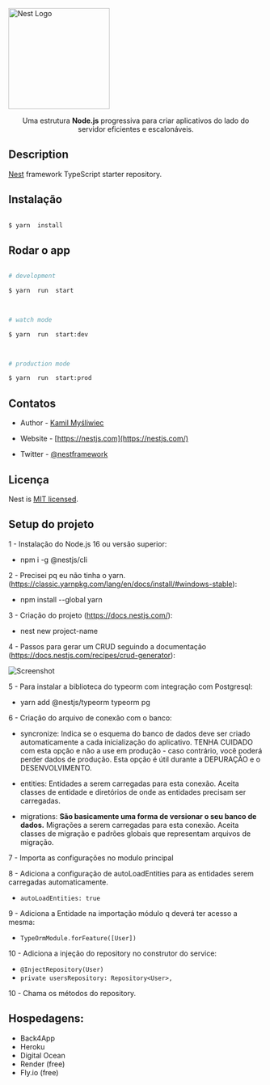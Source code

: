 
<p  align="center">

<a  href="http://nestjs.com/"  target="blank"><img  src="https://nestjs.com/img/logo-small.svg"  width="200"  alt="Nest Logo" /></a>

</p>

  

[circleci-image]: https://img.shields.io/circleci/build/github/nestjs/nest/master?token=abc123def456

[circleci-url]: https://circleci.com/gh/nestjs/nest

  

<p  align="center">Uma estrutura <strong>Node.js</strong> progressiva para criar aplicativos do lado do servidor eficientes e escalonáveis.</p>

  
  

## Description

  

[Nest](https://github.com/nestjs/nest) framework TypeScript starter repository.

  

## Instalação

  

```bash

$ yarn  install

```

  

## Rodar o app

  

```bash

# development

$ yarn  run  start

  

# watch mode

$ yarn  run  start:dev

  

# production mode

$ yarn  run  start:prod

```

  

## Contatos

  

- Author - [Kamil Myśliwiec](https://kamilmysliwiec.com)

- Website - [https://nestjs.com](https://nestjs.com/)

- Twitter - [@nestframework](https://twitter.com/nestframework)

  

## Licença

  

Nest is [MIT licensed](LICENSE).

  
  

## Setup do projeto

  

1 - Instalação do Node.js 16 ou versão superior:
- npm i -g @nestjs/cli

2 - Precisei pq eu não tinha o yarn. (https://classic.yarnpkg.com/lang/en/docs/install/#windows-stable):
- npm install --global yarn

3 - Criação do projeto (https://docs.nestjs.com/):
- nest new project-name

4 - Passos para gerar um CRUD seguindo a documentação (https://docs.nestjs.com/recipes/crud-generator):

![Screenshot](https://i.imgur.com/3SZor2M.png?raw=true)

5 - Para instalar a biblioteca do typeorm com integração com Postgresql:
- yarn add @nestjs/typeorm typeorm pg

6 - Criação do arquivo de conexão com o banco:
- syncronize: Indica se o esquema do banco de dados deve ser criado automaticamente a cada inicialização do aplicativo. TENHA CUIDADO com esta opção e não a use em produção - caso contrário, você poderá perder dados de produção. Esta opção é útil durante a DEPURAÇÃO e o DESENVOLVIMENTO.

- entities: Entidades a serem carregadas para esta conexão. Aceita classes de entidade e diretórios de onde as entidades precisam ser carregadas. 

- migrations: **São basicamente uma forma de versionar o seu banco de dados.** Migrações a serem carregadas para esta conexão. Aceita classes de migração e padrões globais que representam arquivos de migração.

7 - Importa as configurações no modulo principal

8 - Adiciona a configuração de autoLoadEntities para as entidades serem carregadas automaticamente.
 
 - ```autoLoadEntities: true```

9 - Adiciona a Entidade na importação módulo q deverá ter acesso a mesma:

 - ```TypeOrmModule.forFeature([User])```

10 - Adiciona a injeção do repository no construtor do service:
 
  - ```@InjectRepository(User)```
  - ```private usersRepository: Repository<User>, ```

10 - Chama os métodos do repository.


## Hospedagens:
- Back4App 
- Heroku
- Digital Ocean
- Render (free)
- Fly.io (free)